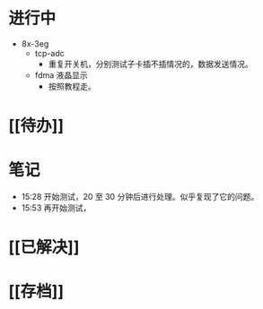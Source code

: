 # 进行中
- 8x-3eg
	- tcp-adc
		- 重复开关机，分别测试子卡插不插情况的，数据发送情况。
	- fdma 液晶显示
		- 按照教程走。
# [[待办]]

# 笔记
- 15:28 开始测试，20 至 30 分钟后进行处理。似乎复现了它的问题。
- 15:53 再开始测试，
# [[已解决]]

# [[存档]]